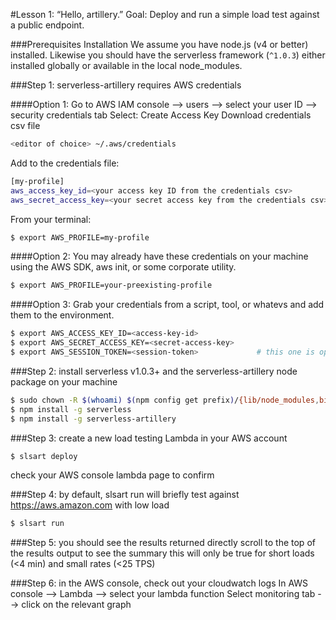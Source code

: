 #Lesson 1: “Hello, artillery.”
Goal: Deploy and run a simple load test against a public endpoint.

###Prerequisites
Installation
We assume you have node.js (v4 or better) installed. Likewise you should have the serverless framework (`^1.0.3`) either installed globally or available in the local node_modules.

###Step 1: serverless-artillery requires AWS credentials

####Option 1:
Go to AWS IAM console --> users --> select your user ID --> security credentials tab
Select: Create Access Key
Download credentials csv file

```sh
<editor of choice> ~/.aws/credentials
```

Add to the credentials file:
```sh
[my-profile]
aws_access_key_id=<your access key ID from the credentials csv>
aws_secret_access_key=<your secret access key from the credentials csv>
```

From your terminal:
```sh
$ export AWS_PROFILE=my-profile
```

####Option 2:
You may already have these credentials on your machine using the AWS SDK, aws init, or some corporate utility.

```sh
$ export AWS_PROFILE=your-preexisting-profile
```

####Option 3:
Grab your credentials from a script, tool, or whatevs and add them to the environment.

```sh
$ export AWS_ACCESS_KEY_ID=<access-key-id>
$ export AWS_SECRET_ACCESS_KEY=<secret-access-key>
$ export AWS_SESSION_TOKEN=<session-token>             # this one is optional
```

###Step 2: install serverless v1.0.3+ and the serverless-artillery node package on your machine
```sh
$ sudo chown -R $(whoami) $(npm config get prefix)/{lib/node_modules,bin,share} # this is for those of you who have corrupted your file system
$ npm install -g serverless
$ npm install -g serverless-artillery
```

###Step 3: create a new load testing Lambda in your AWS account 
```sh
$ slsart deploy
```
check your AWS console lambda page to confirm


###Step 4: by default, slsart run will briefly test against https://aws.amazon.com with low load
```sh
$ slsart run
```

###Step 5: you should see the results returned directly
scroll to the top of the results output to see the summary
this will only be true for short loads (<4 min) and small rates (<25 TPS)


###Step 6: in the AWS console, check out your cloudwatch logs
In AWS console --> Lambda --> select your lambda function
Select monitoring tab --> click on the relevant graph
